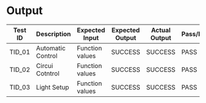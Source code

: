 # Output
|  Test ID | Description  | Expected Input  | Expected Output  | Actual Output  | Pass/Fail |
|---|---|---|---|---|---|
| TID_01  | Automatic Control   | Function values | SUCCESS  |SUCCESS| PASS  |
| TID_02  | Circui Cotntrol   | Function values | SUCCESS  |SUCCESS| PASS  |
| TID_03  | Light Setup   | Function values | SUCCESS  |SUCCESS| PASS  |